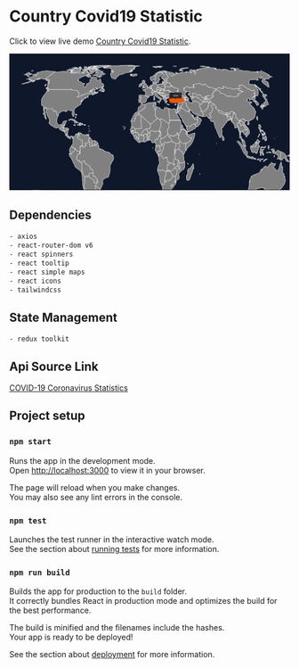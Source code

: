 # Country Covid19 Statistic

Click to view live demo [Country Covid19 Statistic](https://country-covid19-statistics.netlify.app/).

![Project Screenshot](/src/assets/project-screenshot.png)

## Dependencies

    - axios
    - react-router-dom v6
    - react spinners
    - react tooltip
    - react simple maps
    - react icons
    - tailwindcss

## State Management
    - redux toolkit

## Api Source Link

[COVID-19 Coronavirus Statistics](https://rapidapi.com/KishCom/api/covid-19-coronavirus-statistics/) 


## Project setup

### `npm start`

Runs the app in the development mode.\
Open [http://localhost:3000](http://localhost:3000) to view it in your browser.

The page will reload when you make changes.\
You may also see any lint errors in the console.

### `npm test`

Launches the test runner in the interactive watch mode.\
See the section about [running tests](https://facebook.github.io/create-react-app/docs/running-tests) for more information.

### `npm run build`

Builds the app for production to the `build` folder.\
It correctly bundles React in production mode and optimizes the build for the best performance.

The build is minified and the filenames include the hashes.\
Your app is ready to be deployed!

See the section about [deployment](https://facebook.github.io/create-react-app/docs/deployment) for more information.

